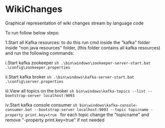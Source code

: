 # WikiChanges
Graphical representation of wiki changes stream by language code


To run follow below steps:

1.Start all Kafka resources:
to do this run cmd inside the "kafka" folder inside "non java resources" folder, (this folder contains all kafka resources) and run the following commands:


  i.Start kafka zookeeper
    ```sh
  .\bin\windows\zookeeper-server-start.bat .\config\zookeeper.properties
    ```
    
  ii.Start kafka broker
    ```sh
  .\bin\windows\kafka-server-start.bat .\config\server.properties
    ```
  
  iii.View all topics on the broker
    ```sh
  bin\windows\kafka-topics --list --bootstrap-server localhost:9093
    ```
  
  iv.Start kafka console consumer
    ```sh
  bin\windows\kafka-console-consumer.bat --bootstrap-server localhost:9093 --topic topicname -property print.key=true
    ```
  for each topic change the "topicname" and remove "-property print.key=true" if not needed 
